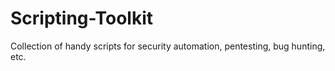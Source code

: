 # Scripting-Toolkit
Collection of handy scripts for security automation, pentesting, bug hunting, etc.
